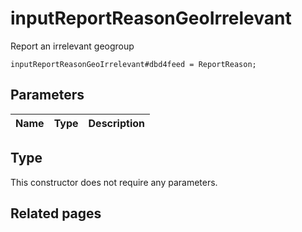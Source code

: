 # inputReportReasonGeoIrrelevant
Report an irrelevant geogroup

```
inputReportReasonGeoIrrelevant#dbd4feed = ReportReason;
```

## Parameters
| Name | Type | Description |
| ---- | :----: | ----------- |


## Type
This constructor does not require any parameters.

## Related pages
